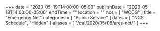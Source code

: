 +++
date = "2020-05-19T14:00:00-05:00"
publishDate = "2020-05-18T14:00:00-05:00"
endTime = ""
location = ""
ncs = [ "WC0G" ]
title = "Emergency Net"
categories = [ "Public Service" ]
dates = [ "NCS Schedule", "Hidden" ]
aliases = [ "/cal/2020/05/08/ares-net/" ]
+++
